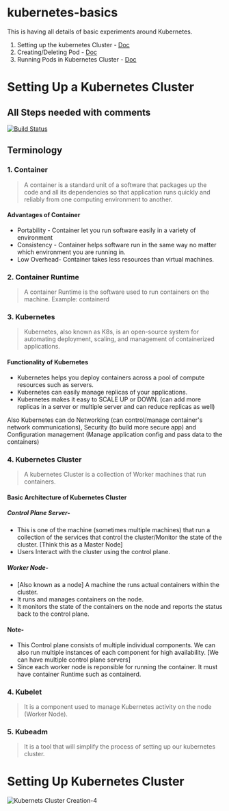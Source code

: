 # kubernetes-basics
This is having all details of basic experiments around Kubernetes.

1. Setting up the kubernetes Cluster - [Doc](setting-up-kubernetes-cluster.md)
2. Creating/Deleting Pod - [Doc](create-delete-pods.md)
3. Running Pods in Kubernetes Cluster - [Doc](running-pods-in-cluster.md)

# Setting Up a Kubernetes Cluster
## All Steps needed with comments

[![Build Status](https://travis-ci.org/joemccann/dillinger.svg?branch=master)](https://travis-ci.org/joemccann/dillinger)

## Terminology

### 1. Container
> A container is a standard unit of a software that packages up the code and all its dependencies so that application runs quickly and reliably from one computing environment to another.

#### Advantages of Container
- Portability - Container let you run software easily in a variety of environment
- Consistency - Container helps software run in the same way no matter which environment you are running in.
- Low Overhead- Container takes  less resources than virtual machines.

### 2. Container Runtime
> A container Runtime is the software used to run containers on the machine. 
> Example: containerd

### 3. Kubernetes
> Kubernetes, also known as K8s, is an open-source system for automating deployment, scaling, and management of containerized applications. 

#### Functionality of Kubernetes
- Kubernetes helps you deploy containers across a pool of compute resources such as servers.
- Kubernetes can easily manage replicas of your applications.
- Kubernetes makes it easy to SCALE UP or DOWN. (can add more replicas in a server or multiple server and can reduce replicas as well)

Also Kubernetes can do Networking (can control/manage container's network communications), Security (to build more secure app) and Configuration management (Manage application config and pass data to the containers)

### 4. Kubernetes Cluster
> A kubernetes Cluster is a collection of Worker machines that run containers.

#### Basic Architecture of Kubernetes Cluster
##### Control Plane Server-
- This is one of the machine (sometimes multiple machines) that run a collection of the services that control the cluster/Monitor the state of the cluster. [Think this as a Master Node]
- Users Interact with the cluster using the control plane.

##### Worker Node-
- [Also known as a node] A machine the runs actual containers within the cluster.
- It runs and manages containers on the node.
- It monitors the state of the containers on the node and reports the status back to the control plane.

#### Note-
- This Control plane consists of multiple individual components. We can also run multiple instances of each component for high availability. [We can have multiple control plane servers]
- Since each worker node is reponsible for running the container. It must have container Runtime such as containerd.

### 4. Kubelet
> It is a component used to manage Kubernetes activity on the node (Worker Node).

### 5. Kubeadm
> It is a tool that will simplify the process of setting up our kubernetes cluster.

# Setting Up Kubernetes Cluster
![Kubernets Cluster Creation-4](https://user-images.githubusercontent.com/42410722/164884761-f5068288-d76f-4140-b337-3c083d683eda.jpg)

